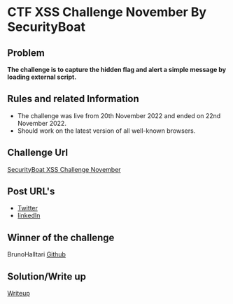 # CTF XSS Challenge November By SecurityBoat

## Problem

**The challenge is to capture the hidden flag and alert a simple message by loading external script.**

## Rules and related Information

- The challenge was live from 20th November 2022 and ended on 22nd November 2022.
- Should work on the latest version of all well-known browsers.

## Challenge Url

[SecurityBoat XSS Challenge November](https://ctf.securityboat.in/)

## Post URL's

- [Twitter](https://twitter.com/Securityb0at/status/1594207709716697094)
- [linkedIn](https://www.linkedin.com/feed/update/urn:li:activity:6999974169366941696/?lipi=urn%3Ali%3Apage%3Ad_flagship3_search_srp_content%3Ba5nLCBgvSIeSgZmBTAnfUA%3D%3D)

## Winner of the challenge

BrunoHalltari
[Github](https://github.com/BrunoHalltari)

## Solution/Write up

[Writeup](https://github.com/BrunoHalltari/CTF-Writeups/tree/master/securityboat-challenge)
